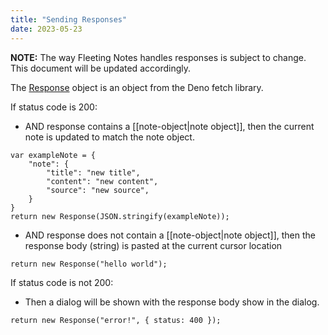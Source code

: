 ```yaml
---
title: "Sending Responses"
date: 2023-05-23
---
```

**NOTE:** The way Fleeting Notes handles responses is subject to change. This document will be updated accordingly.

The [Response](https://deno.land/api?s=Response) object is an object from the Deno fetch library.

If status code is 200:
- AND response contains a [[note-object|note object]], then the current note is updated to match the note object.
```
var exampleNote = {
	"note": {
		"title": "new title",
		"content": "new content",
		"source": "new source",
	}
}
return new Response(JSON.stringify(exampleNote));
```
- AND response does not contain a [[note-object|note object]], then the response body (string) is pasted at the current cursor location
```
return new Response("hello world");
```

If status code is not 200:
- Then a dialog will be shown with the response body show in the dialog.
```
return new Response("error!", { status: 400 });
```
